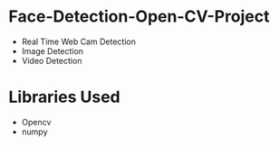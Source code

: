 # Face-Detection-Open-CV-Project
- Real Time Web Cam Detection
- Image Detection
- Video Detection
# Libraries Used
- Opencv
- numpy
